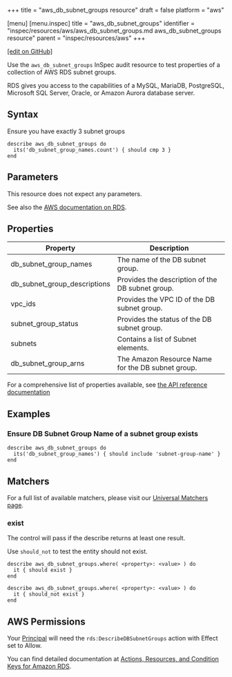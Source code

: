 +++
title = "aws_db_subnet_groups resource"
draft = false
platform = "aws"

[menu]
  [menu.inspec]
    title = "aws_db_subnet_groups"
    identifier = "inspec/resources/aws/aws_db_subnet_groups.md aws_db_subnet_groups resource"
    parent = "inspec/resources/aws"
+++

[\[edit on GitHub\]](https://github.com/inspec/inspec/blob/master/docs-chef-io/content/inspec/resources/aws_db_subnet_groups.md)

Use the `aws_db_subnet_groups` InSpec audit resource to test properties of a collection of AWS RDS subnet groups.

RDS gives you access to the capabilities of a MySQL, MariaDB, PostgreSQL, Microsoft SQL Server, Oracle, or Amazon Aurora database server.

## Syntax

Ensure you have exactly 3 subnet groups

    describe aws_db_subnet_groups do
      its('db_subnet_group_names.count') { should cmp 3 }
    end

## Parameters

This resource does not expect any parameters.

See also the [AWS documentation on RDS](https://docs.aws.amazon.com/rds/?id=docs_gateway).

## Properties

| Property                     | Description                                       |
| ---------------------------- | ------------------------------------------------- |
| db_subnet_group_names        | The name of the DB subnet group.                  |
| db_subnet_group_descriptions | Provides the description of the DB subnet group.  |
| vpc_ids                      | Provides the VPC ID of the DB subnet group.       |
| subnet_group_status          | Provides the status of the DB subnet group.       |
| subnets                      | Contains a list of Subnet elements.               |
| db_subnet_group_arns         | The Amazon Resource Name for the DB subnet group. |

For a comprehensive list of properties available, see [the API reference documentation](https://docs.aws.amazon.com/AmazonRDS/latest/APIReference/API_DBSubnetGroup.html)

## Examples

### Ensure DB Subnet Group Name of a subnet group exists

    describe aws_db_subnet_groups do
      its('db_subnet_group_names') { should include 'subnet-group-name' }
    end

## Matchers

For a full list of available matchers, please visit our [Universal Matchers page](/inspec/matchers/).

### exist

The control will pass if the describe returns at least one result.

Use `should_not` to test the entity should not exist.

    describe aws_db_subnet_groups.where( <property>: <value> ) do
      it { should exist }
    end

    describe aws_db_subnet_groups.where( <property>: <value> ) do
      it { should_not exist }
    end

## AWS Permissions

Your [Principal](https://docs.aws.amazon.com/IAM/latest/UserGuide/intro-structure.html#intro-structure-principal)
will need the `rds:DescribeDBSubnetGroups` action with Effect set to Allow.

You can find detailed documentation at
[Actions, Resources, and Condition Keys for Amazon RDS](https://docs.aws.amazon.com/IAM/latest/UserGuide/list_amazonrds.html).
